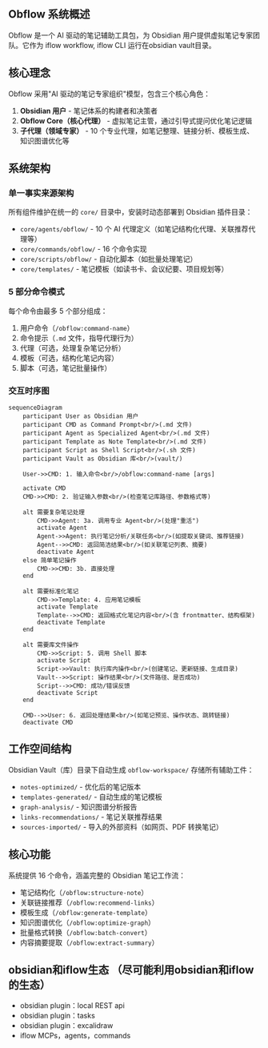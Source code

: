 ## Obflow 系统概述

Obflow 是一个 AI 驱动的笔记辅助工具包，为 Obsidian 用户提供虚拟笔记专家团队。它作为 iflow workflow, iflow CLI 运行在obsidian vault目录。

## 核心理念

Obflow 采用"AI 驱动的笔记专家组织"模型，包含三个核心角色：
1. **Obsidian 用户** - 笔记体系的构建者和决策者
2. **Obflow Core（核心代理）** - 虚拟笔记主管，通过引导式提问优化笔记逻辑
3. **子代理（领域专家）** - 10 个专业代理，如笔记整理、链接分析、模板生成、知识图谱优化等

## 系统架构

### 单一事实来源架构
所有组件维护在统一的 `core/` 目录中，安装时动态部署到 Obsidian 插件目录：

- `core/agents/obflow/` - 10 个 AI 代理定义（如笔记结构化代理、关联推荐代理等）
- `core/commands/obflow/` - 16 个命令实现
- `core/scripts/obflow/` - 自动化脚本（如批量处理笔记）
- `core/templates/` - 笔记模板（如读书卡、会议纪要、项目规划等）

### 5 部分命令模式
每个命令由最多 5 个部分组成：

1. 用户命令（`/obflow:command-name`）
2. 命令提示（`.md` 文件，指导代理行为）
3. 代理（可选，处理复杂笔记分析）
4. 模板（可选，结构化笔记内容）
5. 脚本（可选，笔记批量操作）

### 交互时序图

```mermaid
sequenceDiagram
    participant User as Obsidian 用户
    participant CMD as Command Prompt<br/>(.md 文件)
    participant Agent as Specialized Agent<br/>(.md 文件)
    participant Template as Note Template<br/>(.md 文件)
    participant Script as Shell Script<br/>(.sh 文件)
    participant Vault as Obsidian 库<br/>(vault/)

    User->>CMD: 1. 输入命令<br/>/obflow:command-name [args]

    activate CMD
    CMD->>CMD: 2. 验证输入参数<br/>(检查笔记库路径、参数格式等)

    alt 需要复杂笔记处理
        CMD->>Agent: 3a. 调用专业 Agent<br/>(处理"重活")
        activate Agent
        Agent->>Agent: 执行笔记分析/关联任务<br/>(如提取关键词、推荐链接)
        Agent-->>CMD: 返回简洁结果<br/>(如关联笔记列表、摘要)
        deactivate Agent
    else 简单笔记操作
        CMD->>CMD: 3b. 直接处理
    end

    alt 需要标准化笔记
        CMD->>Template: 4. 应用笔记模板
        activate Template
        Template-->>CMD: 返回格式化笔记内容<br/>(含 frontmatter、结构框架)
        deactivate Template
    end

    alt 需要库文件操作
        CMD->>Script: 5. 调用 Shell 脚本
        activate Script
        Script->>Vault: 执行库内操作<br/>(创建笔记、更新链接、生成目录)
        Vault-->>Script: 操作结果<br/>(文件路径、是否成功)
        Script-->>CMD: 成功/错误反馈
        deactivate Script
    end

    CMD-->>User: 6. 返回处理结果<br/>(如笔记预览、操作状态、跳转链接)
    deactivate CMD
```



## 工作空间结构

Obsidian Vault（库）目录下自动生成 `obflow-workspace/` 存储所有辅助工件：

- `notes-optimized/` - 优化后的笔记版本
- `templates-generated/` - 自动生成的笔记模板
- `graph-analysis/` - 知识图谱分析报告
- `links-recommendations/` - 笔记关联推荐结果
- `sources-imported/` - 导入的外部资料（如网页、PDF 转换笔记）

## 核心功能

系统提供 16 个命令，涵盖完整的 Obsidian 笔记工作流：

- 笔记结构化（`/obflow:structure-note`）
- 关联链接推荐（`/obflow:recommend-links`）
- 模板生成（`/obflow:generate-template`）
- 知识图谱优化（`/obflow:optimize-graph`）
- 批量格式转换（`/obflow:batch-convert`）
- 内容摘要提取（`/obflow:extract-summary`）

## obsidian和iflow生态 （尽可能利用obsidian和iflow的生态）
- obsidian plugin：local REST api
- obsidian plugin：tasks
- obsidian plugin：excalidraw
- iflow MCPs，agents，commands
